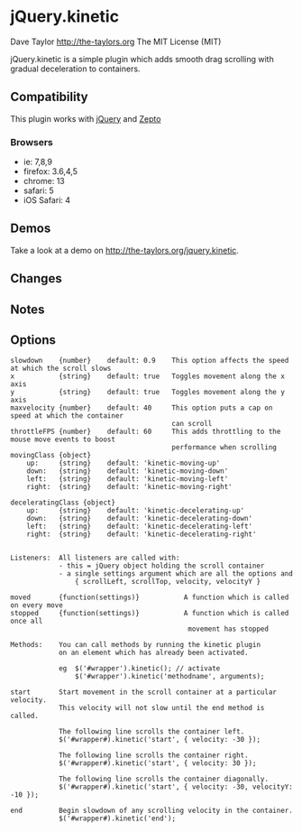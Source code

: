 jQuery.kinetic
==============
Dave Taylor <http://the-taylors.org>
The MIT License (MIT)

jQuery.kinetic is a simple plugin which adds smooth drag scrolling with 
gradual deceleration to containers.

Compatibility
-------------
This plugin works with [jQuery](http://jquery.com) and
[Zepto](http://zeptojs.com/)

### Browsers ###
- ie: 7,8,9
- firefox: 3.6,4,5
- chrome: 13
- safari: 5
- iOS Safari: 4

Demos
-----
Take a look at a demo on <http://the-taylors.org/jquery.kinetic>.

Changes
------- 

Notes
-----


Options
-------

    slowdown    {number}    default: 0.9    This option affects the speed at which the scroll slows
    x           {string}    default: true   Toggles movement along the x axis
    y           {string}    default: true   Toggles movement along the y axis
    maxvelocity {number}    default: 40     This option puts a cap on speed at which the container
                                            can scroll
    throttleFPS {number}    default: 60     This adds throttling to the mouse move events to boost
                                            performance when scrolling
    movingClass {object} 
        up:     {string}    default: 'kinetic-moving-up'
        down:   {string}    default: 'kinetic-moving-down'
        left:   {string}    default: 'kinetic-moving-left'
        right:  {string}    default: 'kinetic-moving-right'

    deceleratingClass {object} 
        up:     {string}    default: 'kinetic-decelerating-up'
        down:   {string}    default: 'kinetic-decelerating-down'
        left:   {string}    default: 'kinetic-decelerating-left'
        right:  {string}    default: 'kinetic-decelerating-right'


    Listeners:  All listeners are called with:
                - this = jQuery object holding the scroll container
                - a single settings argument which are all the options and  
                    { scrollLeft, scrollTop, velocity, velocityY }

    moved       {function(settings)}           A function which is called on every move
    stopped     {function(settings)}           A function which is called once all 
                                                movement has stopped

    Methods:    You can call methods by running the kinetic plugin
                on an element which has already been activated.

                eg  $('#wrapper').kinetic(); // activate
                    $('#wrapper').kinetic('methodname', arguments);

    start       Start movement in the scroll container at a particular velocity.
                This velocity will not slow until the end method is called.

                The following line scrolls the container left.
                $('#wrapper#).kinetic('start', { velocity: -30 });

                The following line scrolls the container right.
                $('#wrapper#).kinetic('start', { velocity: 30 });

                The following line scrolls the container diagonally.
                $('#wrapper#).kinetic('start', { velocity: -30, velocityY: -10 });

    end         Begin slowdown of any scrolling velocity in the container.
                $('#wrapper#).kinetic('end');
